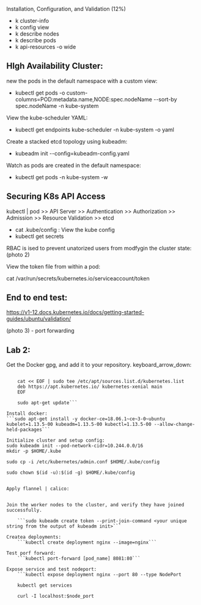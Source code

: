 Installation, Configuration, and Validation (12%)

- k cluster-info
- k config view
- k describe nodes 
- k describe pods 
- k api-resources -o wide



## HIgh Availability Cluster:
new the pods in the default namespace with a custom view:
- kubectl get pods -o custom-columns=POD:metadata.name,NODE:spec.nodeName --sort-by spec.nodeName -n kube-system

View the kube-scheduler YAML:
- kubectl get endpoints kube-scheduler -n kube-system -o yaml

Create a stacked etcd topology using kubeadm:
- kubeadm init --config=kubeadm-config.yaml

Watch as pods are created in the default namespace:
- kubectl get pods -n kube-system -w


## Securing K8s API Access
kubectl | pod >> API Server >> Authentication >> Authorization >> Admission >> Resource Validation >> etcd

- cat .kube/config : View the kube config 
- kubectl get secrets

RBAC is ised to prevent unatorized users from modfygin the cluster state: (photo 2)

View the token file from within a pod:

cat /var/run/secrets/kubernetes.io/serviceaccount/token

## End to end test:
https://v1-12.docs.kubernetes.io/docs/getting-started-guides/ubuntu/validation/

(photo 3) - port forwarding

## Lab 2: 

Get the Docker gpg, and add it to your repository.
keyboard_arrow_down: 

```    curl -s https://packages.cloud.google.com/apt/doc/apt-key.gpg | sudo apt-key add -

    cat << EOF | sudo tee /etc/apt/sources.list.d/kubernetes.list
    deb https://apt.kubernetes.io/ kubernetes-xenial main
    EOF

    sudo apt-get update```
 
Install docker: 
```sudo apt-get install -y docker-ce=18.06.1~ce~3-0~ubuntu kubelet=1.13.5-00 kubeadm=1.13.5-00 kubectl=1.13.5-00 --allow-change-held-packages```

Initialize cluster and setup config: 
sudo kubeadm init --pod-network-cidr=10.244.0.0/16
mkdir -p $HOME/.kube

sudo cp -i /etc/kubernetes/admin.conf $HOME/.kube/config

sudo chown $(id -u):$(id -g) $HOME/.kube/config


Apply flannel | calico: 


Join the worker nodes to the cluster, and verify they have joined successfully.

    ```sudo kubeadm create token --print-join-command <your unique string from the output of kubeadm init>```

Createa deployments: 
    ```kubectl create deployment nginx --image=nginx```

Test porf forward: 
    ```kubectl port-forward [pod_name] 8081:80```

Expose service and test nodeport: 
    ```kubectl expose deployment nginx --port 80 --type NodePort

    kubectl get services

    curl -I localhost:$node_port
```